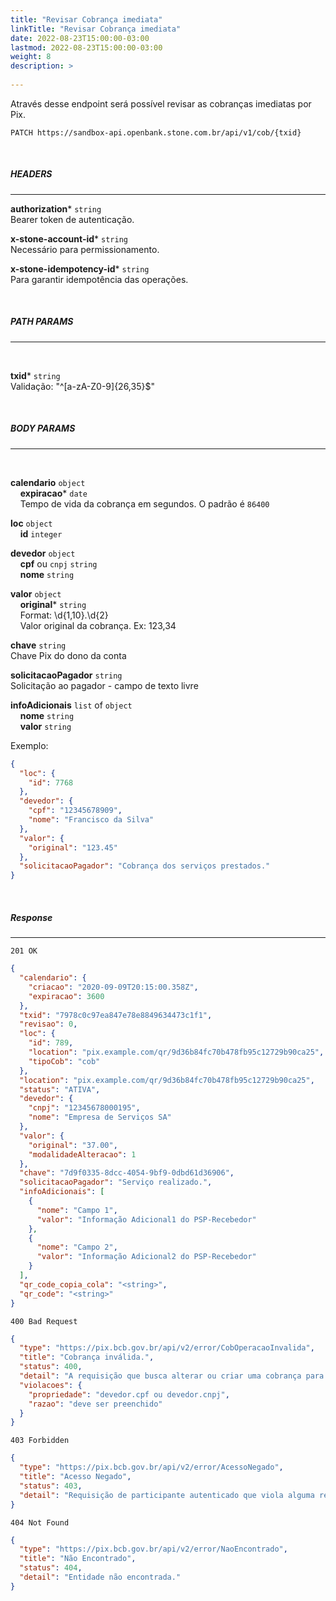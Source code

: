 ```yaml
---
title: "Revisar Cobrança imediata"
linkTitle: "Revisar Cobrança imediata"
date: 2022-08-23T15:00:00-03:00
lastmod: 2022-08-23T15:00:00-03:00
weight: 8
description: >
  
---
```


Através desse endpoint será possível revisar as cobranças imediatas por Pix.


```
PATCH https://sandbox-api.openbank.stone.com.br/api/v1/cob/{txid}
```
<br>

##### **HEADERS**
---

**authorization*** `string`
<br> Bearer token de autenticação.

**x-stone-account-id*** `string`
<br> Necessário para permissionamento.

**x-stone-idempotency-id*** `string`
<br> Para garantir idempotência das operações.

<br>

##### **PATH PARAMS**
---
<br>

**txid*** `string`
<br>Validação: "^[a-zA-Z0-9]{26,35}$"

<br>

##### **BODY PARAMS**
---
<br>

**calendario** `object`
<br>&nbsp;&nbsp;&nbsp;&nbsp;**expiracao*** `date`
<br>&nbsp;&nbsp;&nbsp;&nbsp;Tempo de vida da cobrança em segundos. O padrão é `86400`

**loc** `object`
<br>&nbsp;&nbsp;&nbsp;&nbsp;**id** `integer`

**devedor** `object`
<br>&nbsp;&nbsp;&nbsp;&nbsp;**cpf** ou `cnpj` `string`
<br>&nbsp;&nbsp;&nbsp;&nbsp;**nome** `string`

**valor** `object`
<br>&nbsp;&nbsp;&nbsp;&nbsp;**original*** `string`
<br>&nbsp;&nbsp;&nbsp;&nbsp;Format: \d{1,10}\.\d{2}
<br>&nbsp;&nbsp;&nbsp;&nbsp;Valor original da cobrança. Ex: 123,34

**chave** `string`
<br>Chave Pix do dono da conta

**solicitacaoPagador** `string`
<br>Solicitação ao pagador - campo de texto livre

**infoAdicionais** `list` of `object`
<br>&nbsp;&nbsp;&nbsp;&nbsp;**nome** `string`
<br>&nbsp;&nbsp;&nbsp;&nbsp;**valor** `string`


Exemplo:

```json
{
  "loc": {
    "id": 7768
  },
  "devedor": {
    "cpf": "12345678909",
    "nome": "Francisco da Silva"
  },
  "valor": {
    "original": "123.45"
  },
  "solicitacaoPagador": "Cobrança dos serviços prestados."
}
```
<br>

##### **Response**
---

```
201 OK
```

```json
{
  "calendario": {
    "criacao": "2020-09-09T20:15:00.358Z",
    "expiracao": 3600
  },
  "txid": "7978c0c97ea847e78e8849634473c1f1",
  "revisao": 0,
  "loc": {
    "id": 789,
    "location": "pix.example.com/qr/9d36b84fc70b478fb95c12729b90ca25",
    "tipoCob": "cob"
  },
  "location": "pix.example.com/qr/9d36b84fc70b478fb95c12729b90ca25",
  "status": "ATIVA",
  "devedor": {
    "cnpj": "12345678000195",
    "nome": "Empresa de Serviços SA"
  },
  "valor": {
    "original": "37.00",
    "modalidadeAlteracao": 1
  },
  "chave": "7d9f0335-8dcc-4054-9bf9-0dbd61d36906",
  "solicitacaoPagador": "Serviço realizado.",
  "infoAdicionais": [
    {
      "nome": "Campo 1",
      "valor": "Informação Adicional1 do PSP-Recebedor"
    },
    {
      "nome": "Campo 2",
      "valor": "Informação Adicional2 do PSP-Recebedor"
    }
  ],
  "qr_code_copia_cola": "<string>",
  "qr_code": "<string>"
}
```

```
400 Bad Request
```

```json
{
  "type": "https://pix.bcb.gov.br/api/v2/error/CobOperacaoInvalida",
  "title": "Cobrança inválida.",
  "status": 400,
  "detail": "A requisição que busca alterar ou criar uma cobrança para pagamento imediato não respeita o schema ou está semanticamente errada.",
  "violacoes": {
    "propriedade": "devedor.cpf ou devedor.cnpj",
    "razao": "deve ser preenchido"
  }
}
```

```
403 Forbidden
```

```json
{
  "type": "https://pix.bcb.gov.br/api/v2/error/AcessoNegado",
  "title": "Acesso Negado",
  "status": 403,
  "detail": "Requisição de participante autenticado que viola alguma regra de autorização."
}
```

```
404 Not Found
```

```json
{
  "type": "https://pix.bcb.gov.br/api/v2/error/NaoEncontrado",
  "title": "Não Encontrado",
  "status": 404,
  "detail": "Entidade não encontrada."
}
```
